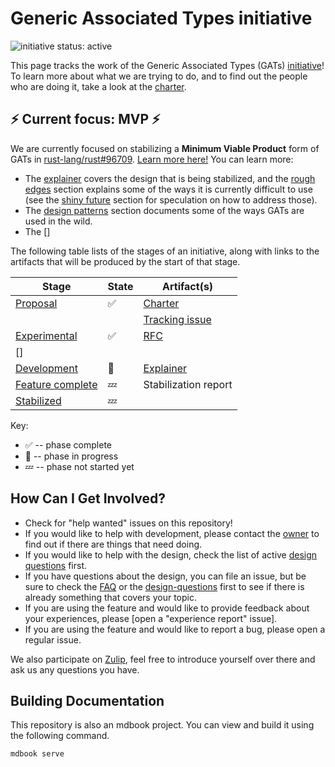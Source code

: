 # Generic Associated Types initiative

<!--
 Status badge advertising the project as being actively worked on. When the
 project has finished be sure to replace the active badge with a badge
 like: https://img.shields.io/badge/status-archived-grey.svg
-->
![initiative status: active](https://img.shields.io/badge/status-active-brightgreen.svg)

This page tracks the work of the Generic Associated Types (GATs) [initiative]! To learn more about what we are trying to do, and to find out the people who are doing it, take a look at the [charter]. 

[charter]: ./CHARTER.md
[initiative]: https://lang-team.rust-lang.org/initiatives.html

## ⚡ Current focus: MVP ⚡

We are currently focused on stabilizing a **Minimum Viable Product** form of GATs in [rust-lang/rust#96709]. [Learn more here!](./mvp.md) You can learn more:

* The [explainer](./explainer.md) covers the design that is being stabilized, and the [rough edges](./explainer/rough_edges.md) section explains some of the ways it is currently difficult to use (see the [shiny future](./shiny_future.md) section for speculation on how to address those).
* The [design patterns](./design_patterns.md) section documents some of the ways GATs are used in the wild.
* The []


[rust-lang/rust#96709]: https://github.com/rust-lang/rust/pull/96709

The following table lists of the stages of an initiative, along with links to the artifacts that will be produced by the start of that stage.

| Stage                                 | State | Artifact(s) |
| ------------------------------------- | ----- | ----------- |
| [Proposal]                            | ✅    | [Charter](./CHARTER.md) |
|                                       |       | [Tracking issue] |
| [Experimental]                        | ✅    | [RFC](./RFC.md) |
| []
| [Development]                         | 🦀    | [Explainer](./explainer.md) | 
| [Feature complete]                    | 💤    | Stabilization report |
| [Stabilized]                          | 💤    | |

[Tracking issue]: https://github.com/rust-lang/rust/issues/44265
[Proposal]: https://lang-team.rust-lang.org/initiatives/process/stages/proposal.html
[Experimental]: https://lang-team.rust-lang.org/initiatives/process/stages/proposal.html
[Development]: https://lang-team.rust-lang.org/initiatives/process/stages/development.html
[Feature complete]: https://lang-team.rust-lang.org/initiatives/process/stages/feature-complete.html
[Stabilized]: https://lang-team.rust-lang.org/initiatives/process/stages/stabilized.html

Key:

* ✅ -- phase complete
* 🦀 -- phase in progress
* 💤 -- phase not started yet

## How Can I Get Involved?

* Check for "help wanted" issues on this repository!
* If you would like to help with development, please contact the [owner](./charter.md#membership) to find out if there are things that need doing.
* If you would like to help with the design, check the list of active [design questions](./design-questions/README.md) first. 
* If you have questions about the design, you can file an issue, but be sure to check the [FAQ](./FAQ.md) or the [design-questions](./design-questions/README.md) first to see if there is already something that covers your topic.
* If you are using the feature and would like to provide feedback about your experiences, please [open a "experience report" issue].
* If you are using the feature and would like to report a bug, please open a regular issue.

We also participate on [Zulip][chat-link], feel free to introduce yourself over there and ask us any questions you have.

[open issues]: /issues
[chat-link]: https://rust-lang.zulipchat.com/#narrow/stream/144729-wg-traits
[team-toml]: https://github.com/rust-lang/team/blob/master/teams/initiative-gats.toml

## Building Documentation
This repository is also an mdbook project. You can view and build it using the
following command.

```
mdbook serve
```
